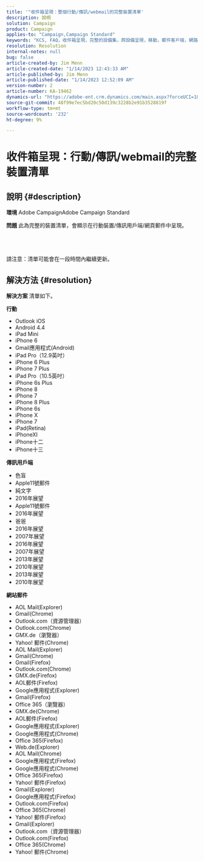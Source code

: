 ```yaml
---
title: '"收件箱呈現：整個行動/傳訊/webmail的完整裝置清單'
description: 說明
solution: Campaign
product: Campaign
applies-to: "Campaign,Campaign Standard"
keywords: "KCS, FAQ，收件箱呈現，完整的設備集，跨設備呈現，移動，郵件客戶端，網路郵件， ACS, AC,Adobe Campaign,Adobe Campaign Standard"
resolution: Resolution
internal-notes: null
bug: false
article-created-by: Jim Menn
article-created-date: "1/14/2023 12:43:33 AM"
article-published-by: Jim Menn
article-published-date: "1/14/2023 12:52:09 AM"
version-number: 2
article-number: KA-19462
dynamics-url: "https://adobe-ent.crm.dynamics.com/main.aspx?forceUCI=1&pagetype=entityrecord&etn=knowledgearticle&id=8f61b074-a493-ed11-aad1-6045bd0065f9"
source-git-commit: 48f99e7ec5bd20c50d139c3228b2e91b3528819f
workflow-type: tm+mt
source-wordcount: '232'
ht-degree: 9%

---
```


# 收件箱呈現：行動/傳訊/webmail的完整裝置清單

## 說明 {#description}


<b>環境</b>
Adobe CampaignAdobe Campaign Standard

<b>問題</b>
此為完整的裝置清單，會顯示在行動裝置/傳訊用戶端/網頁郵件中呈現。
<br><br><br> <br><br>請注意：清單可能會在一段時間內繼續更新。

## 解決方法 {#resolution}


<b>解決方案</b>
清單如下。

<b>行動</b>

- Outlook iOS
- Android 4.4
- iPad Mini
- iPhone 6
- Gmail應用程式(Android)
- iPad Pro（12.9英吋）
- iPhone 6 Plus
- iPhone 7 Plus
- iPad Pro（10.5英吋）
- iPhone 6s Plus
- iPhone 8
- iPhone 7
- iPhone 8 Plus
- iPhone 6s
- iPhone X
- iPhone 7
- iPad(Retina)
- iPhoneXI
- iPhone十二
- iPhone十三




<b>傳訊用戶端</b>

- 色盲
- Apple11號郵件
- 純文字
- 2016年展望
- Apple11號郵件
- 2016年展望
- 爸爸
- 2016年展望
- 2007年展望
- 2016年展望
- 2007年展望
- 2013年展望
- 2010年展望
- 2013年展望
- 2010年展望




<b>網站郵件</b>

- AOL Mail(Explorer)
- Gmail(Chrome)
- Outlook.com（資源管理器）
- Outlook.com(Chrome)
- GMX.de（瀏覽器）
- Yahoo! 郵件(Chrome)
- AOL Mail(Explorer)
- Gmail(Chrome)
- Gmail(Firefox)
- Outlook.com(Chrome)
- GMX.de(Firefox)
- AOL郵件(Firefox)
- Google應用程式(Explorer)
- Gmail(Firefox)
- Office 365（瀏覽器）
- GMX.de(Chrome)
- AOL郵件(Firefox)
- Google應用程式(Explorer)
- Google應用程式(Chrome)
- Office 365(Firefox)
- Web.de(Explorer)
- AOL Mail(Chrome)
- Google應用程式(Firefox)
- Google應用程式(Chrome)
- Office 365(Firefox)
- Yahoo! 郵件(Firefox)
- Gmail(Explorer)
- Google應用程式(Firefox)
- Outlook.com(Firefox)
- Office 365(Chrome)
- Yahoo! 郵件(Firefox)
- Gmail(Explorer)
- Outlook.com（資源管理器）
- Outlook.com(Firefox)
- Office 365(Chrome)
- Yahoo! 郵件(Chrome)


